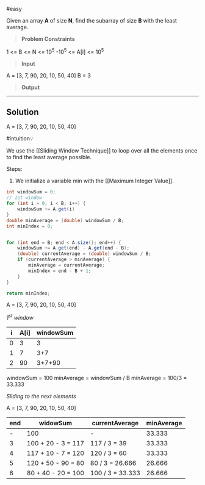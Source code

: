 #easy 

Given an array **A** of size **N**, find the subarray of size **B** with the least average.  
  
> **Problem Constraints**  

1 <= B <= N <= 10<sup>5</sup>
-10<sup>5</sup> <= A[i] <= 10<sup>5</sup>

> **Input**

A = [3, 7, 90, 20, 10, 50, 40]
B = 3

> **Output**



---
## Solution

A = [3, 7, 90, 20, 10, 50, 40]

#intuition💡 

We use the [[Sliding Window Technique]] to loop over all the elements once to find the least average possible.


Steps: 
1. We initialize a variable min with the [[Maximum Integer Value]]. 

```java
int windowSum = 0;
// 1st window
for (int i = 0; i < B; i++) {
	windowSum += A.get(i) 
}
double minAverage = (double) windowSum / B;
int minIndex = 0;


for (int end = B; end < A.size(); end++) {
	windowSum += A.get(end) - A.get(end - B);
	(double) currentAverage = (double) windowSum / B;
	if (currentAverage > minAverage) {
		minAverage = currentAverage;
		minIndex = end - B + 1;
	}
}

return minIndex;
```

A = [3, 7, 90, 20, 10, 50, 40]

*1<sup>st</sup> window*

| i   | A[i] | windowSum |
| --- | ---- | --------- |
| 0   | 3    | 3         |
| 1   | 7    | 3+7       |
| 2   | 90   | 3+7+90    |
windowSum = 100
minAverage = windowSum / B
minAverage = 100/3 = 33.333

*Sliding to the next elements*

A = [3, 7, 90, 20, 10, 50, 40]

| end | widowSum           | currentAverage   | minAverage |
| --- | ------------------ | ---------------- | ---------- |
| -   | 100                | -                | 33.333     |
| 3   | 100 + 20 - 3 = 117 | 117 / 3 = 39     | 33.333     |
| 4   | 117 + 10 - 7 = 120 | 120 / 3 = 60     | 33.333     |
| 5   | 120 + 50 - 90 = 80 | 80 / 3 = 26.666  | 26.666     |
| 6   | 80 + 40 - 20 = 100 | 100 / 3 = 33.333 | 26.666     |
